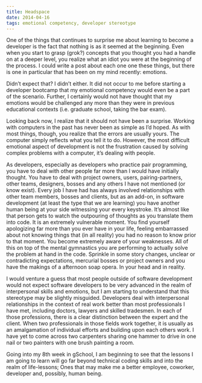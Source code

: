 ```yaml
---
title: Headspace
date: 2014-04-16
tags: emotional competency, developer stereotype
---
```


One of the things that continues to surprise me about learning to become a developer is the fact
that nothing is as it seemed at the beginning.  Even when you start to grasp (grok?) concepts that
you thought you had a handle on at a deeper level, you realize what an idiot you were at the beginning
of the process.  I could write a post about each one one these things, but there is one in particular
that has been on my mind recently: emotions.

Didn’t expect that?  I didn’t either.  It did not occur to me before starting a developer bootcamp that
my emotional competency would even be a part of the scenario. Further, I certainly would not have thought
that my emotions would be challenged any more than they were in previous educational contexts (i.e. graduate
school, taking the bar exam).

Looking back now, I realize that it should not have been a surprise. Working with computers in the past has
never been as simple as I’d hoped.  As with most things, though, you realize that the errors are usually yours.
The computer simply reflects what you tell it to do. However, the most difficult emotional aspect of development
is not the frustration caused by solving complex problems with a computer, it’s dealing with people.

As developers, especially as developers who practice pair programming, you have to deal with other people far more
than I would have initially thought.  You have to deal with project owners, users, pairing-partners, other teams,
designers, bosses and any others I have not mentioned (or know exist). Every job I have had has always involved
relationships with other team members, bosses and clients, but as an add-on, in software development (at least the
type that we are learning) you have another human being at your side witnessing your every keystroke. It’s almost
like that person gets to watch the outpouring of thoughts as you translate them into code.  It is an extremely
vulnerable moment.  You find yourself apologizing far more than you ever have in your life, feeling embarrassed
about not knowing things that (in all reality) you had no reason to know prior to that moment.  You become extremely
aware of your weaknesses. All of this on top of the mental gymnastics you are performing to actually solve the problem
at hand in the code. Sprinkle in some story changes, unclear or contradicting expectations, mercurial bosses or project
owners and you have the makings of a afternoon soap opera. In your head and in reality.

I would venture a guess that most people outside of software development would not expect software developers to be very
advanced in the realm of interpersonal skills and emotions, but I am starting to understand that this stereotype may be
slightly misguided. Developers deal with interpersonal relationships in the context of real work better than most
professionals I have met, including doctors, lawyers and skilled tradesmen.  In each of those professions, there is a
clear distinction between the expert and the client. When two professionals in those fields work together, it is usually
as an amalgamation of individual efforts and building upon each others work.  I have yet to come across two carpenters
sharing one hammer to drive in one nail or two painters with one brush painting a room.

Going into my 8th week in gSchool, I am beginning to see that the lessons I am going to learn will go far beyond technical
coding skills and into the realm of life-lessons; Ones that may make me a better employee, coworker, developer and,
possibly, human being.

